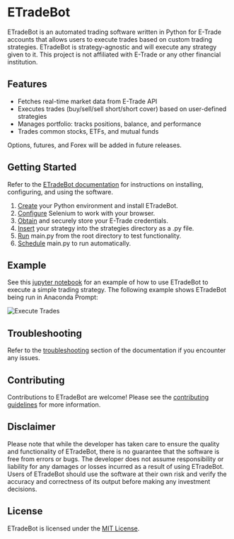 # ETradeBot

ETradeBot is an automated trading software written in Python for E-Trade accounts that allows users to execute trades based on custom trading strategies. ETradeBot is strategy-agnostic and will execute any strategy given to it. This project is not affiliated with E-Trade or any other financial institution.

## Features

-   Fetches real-time market data from E-Trade API
-   Executes trades (buy/sell/sell short/short cover) based on user-defined strategies
-   Manages portfolio: tracks positions, balance, and performance
-   Trades common stocks, ETFs, and mutual funds

Options, futures, and Forex will be added in future releases. 

## Getting Started

Refer to the [ETradeBot documentation](https://etradebot.readthedocs.io/en/latest/index.html) for instructions on installing, configuring, and using the software. 

1. [Create](https://etradebot.readthedocs.io/en/latest/environment.html) your Python environment and install ETradeBot.
2. [Configure](https://etradebot.readthedocs.io/en/latest/selenium.html) Selenium to work with your browser.
3. [Obtain](https://etradebot.readthedocs.io/en/latest/credentials.html) and securely store your E-Trade credentials.
4. [Insert](https://etradebot.readthedocs.io/en/latest/strategies.html) your strategy into the strategies directory as a .py file.
5. [Run](https://etradebot.readthedocs.io/en/latest/running.html) main.py from the root directory to test functionality.
6. [Schedule](https://etradebot.readthedocs.io/en/latest/scheduling.html) main.py to run automatically.

## Example

See this [jupyter notebook](https://github.com/nathanramoscfa/etradebot/blob/main/tests/test_etradebot.ipynb) for an example of how to use ETradeBot to execute a simple trading strategy. The following example shows ETradeBot being run in Anaconda Prompt:

![Execute Trades](https://github.com/nathanramoscfa/etradebot/blob/main/docs/source/_static/execute_trades.gif)

## Troubleshooting

Refer to the [troubleshooting](https://etradebot.readthedocs.io/en/latest/scheduling.html) section of the documentation if you encounter any issues.

## Contributing

Contributions to ETradeBot are welcome! Please see the [contributing guidelines](https://github.com/nathanramoscfa/etradebot/blob/main/CONTRIBUTING.md) for more information.

## Disclaimer

Please note that while the developer has taken care to ensure the quality and functionality of ETradeBot, there is no guarantee that the software is free from errors or bugs. The developer does not assume responsibility or liability for any damages or losses incurred as a result of using ETradeBot. Users of ETradeBot should use the software at their own risk and verify the accuracy and correctness of its output before making any investment decisions. 

## License

ETradeBot is licensed under the [MIT License](https://github.com/nathanramoscfa/etradebot/blob/main/LICENSE).
